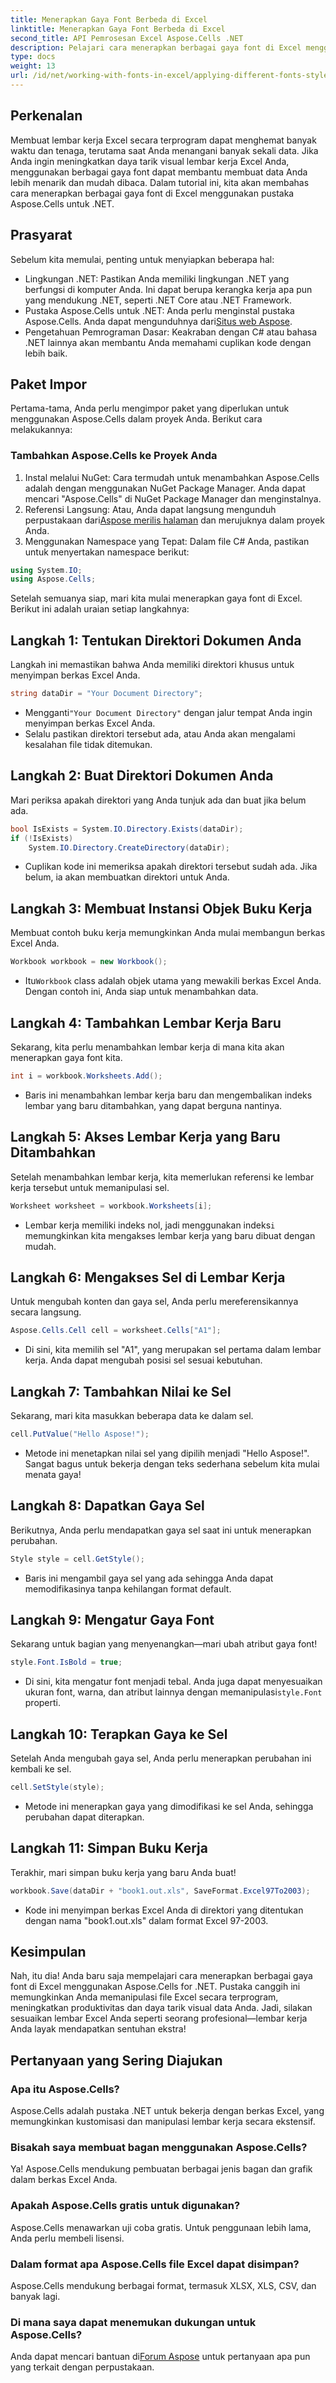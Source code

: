 ```yaml
---
title: Menerapkan Gaya Font Berbeda di Excel
linktitle: Menerapkan Gaya Font Berbeda di Excel
second_title: API Pemrosesan Excel Aspose.Cells .NET
description: Pelajari cara menerapkan berbagai gaya font di Excel menggunakan Aspose.Cells for .NET. Tutorial langkah demi langkah untuk menyempurnakan desain spreadsheet Anda.
type: docs
weight: 13
url: /id/net/working-with-fonts-in-excel/applying-different-fonts-styles/
---
```

## Perkenalan
Membuat lembar kerja Excel secara terprogram dapat menghemat banyak waktu dan tenaga, terutama saat Anda menangani banyak sekali data. Jika Anda ingin meningkatkan daya tarik visual lembar kerja Excel Anda, menggunakan berbagai gaya font dapat membantu membuat data Anda lebih menarik dan mudah dibaca. Dalam tutorial ini, kita akan membahas cara menerapkan berbagai gaya font di Excel menggunakan pustaka Aspose.Cells untuk .NET.
## Prasyarat
Sebelum kita memulai, penting untuk menyiapkan beberapa hal:
- Lingkungan .NET: Pastikan Anda memiliki lingkungan .NET yang berfungsi di komputer Anda. Ini dapat berupa kerangka kerja apa pun yang mendukung .NET, seperti .NET Core atau .NET Framework.
-  Pustaka Aspose.Cells untuk .NET: Anda perlu menginstal pustaka Aspose.Cells. Anda dapat mengunduhnya dari[Situs web Aspose](https://releases.aspose.com/cells/net/). 
- Pengetahuan Pemrograman Dasar: Keakraban dengan C# atau bahasa .NET lainnya akan membantu Anda memahami cuplikan kode dengan lebih baik.
## Paket Impor
Pertama-tama, Anda perlu mengimpor paket yang diperlukan untuk menggunakan Aspose.Cells dalam proyek Anda. Berikut cara melakukannya:
### Tambahkan Aspose.Cells ke Proyek Anda
1. Instal melalui NuGet: Cara termudah untuk menambahkan Aspose.Cells adalah dengan menggunakan NuGet Package Manager. Anda dapat mencari "Aspose.Cells" di NuGet Package Manager dan menginstalnya.
2.  Referensi Langsung: Atau, Anda dapat langsung mengunduh perpustakaan dari[Aspose merilis halaman](https://releases.aspose.com/cells/net/) dan merujuknya dalam proyek Anda.
3. Menggunakan Namespace yang Tepat: Dalam file C# Anda, pastikan untuk menyertakan namespace berikut:
```csharp
using System.IO;
using Aspose.Cells;
```
Setelah semuanya siap, mari kita mulai menerapkan gaya font di Excel. Berikut ini adalah uraian setiap langkahnya:
## Langkah 1: Tentukan Direktori Dokumen Anda
Langkah ini memastikan bahwa Anda memiliki direktori khusus untuk menyimpan berkas Excel Anda. 
```csharp
string dataDir = "Your Document Directory";
```
-  Mengganti`"Your Document Directory"` dengan jalur tempat Anda ingin menyimpan berkas Excel Anda.
- Selalu pastikan direktori tersebut ada, atau Anda akan mengalami kesalahan file tidak ditemukan.
## Langkah 2: Buat Direktori Dokumen Anda
Mari periksa apakah direktori yang Anda tunjuk ada dan buat jika belum ada.
```csharp
bool IsExists = System.IO.Directory.Exists(dataDir);
if (!IsExists)
    System.IO.Directory.CreateDirectory(dataDir);
```
- Cuplikan kode ini memeriksa apakah direktori tersebut sudah ada. Jika belum, ia akan membuatkan direktori untuk Anda. 
## Langkah 3: Membuat Instansi Objek Buku Kerja
Membuat contoh buku kerja memungkinkan Anda mulai membangun berkas Excel Anda.
```csharp
Workbook workbook = new Workbook();
```
-  Itu`Workbook` class adalah objek utama yang mewakili berkas Excel Anda. Dengan contoh ini, Anda siap untuk menambahkan data.
## Langkah 4: Tambahkan Lembar Kerja Baru
Sekarang, kita perlu menambahkan lembar kerja di mana kita akan menerapkan gaya font kita.
```csharp
int i = workbook.Worksheets.Add();
```

- Baris ini menambahkan lembar kerja baru dan mengembalikan indeks lembar yang baru ditambahkan, yang dapat berguna nantinya.
## Langkah 5: Akses Lembar Kerja yang Baru Ditambahkan
Setelah menambahkan lembar kerja, kita memerlukan referensi ke lembar kerja tersebut untuk memanipulasi sel.
```csharp
Worksheet worksheet = workbook.Worksheets[i];
```

-  Lembar kerja memiliki indeks nol, jadi menggunakan indeks`i` memungkinkan kita mengakses lembar kerja yang baru dibuat dengan mudah.
## Langkah 6: Mengakses Sel di Lembar Kerja
Untuk mengubah konten dan gaya sel, Anda perlu mereferensikannya secara langsung.
```csharp
Aspose.Cells.Cell cell = worksheet.Cells["A1"];
```

- Di sini, kita memilih sel "A1", yang merupakan sel pertama dalam lembar kerja. Anda dapat mengubah posisi sel sesuai kebutuhan.
## Langkah 7: Tambahkan Nilai ke Sel
Sekarang, mari kita masukkan beberapa data ke dalam sel.
```csharp
cell.PutValue("Hello Aspose!");
```

- Metode ini menetapkan nilai sel yang dipilih menjadi "Hello Aspose!". Sangat bagus untuk bekerja dengan teks sederhana sebelum kita mulai menata gaya!
## Langkah 8: Dapatkan Gaya Sel
Berikutnya, Anda perlu mendapatkan gaya sel saat ini untuk menerapkan perubahan.
```csharp
Style style = cell.GetStyle();
```

- Baris ini mengambil gaya sel yang ada sehingga Anda dapat memodifikasinya tanpa kehilangan format default.
## Langkah 9: Mengatur Gaya Font
Sekarang untuk bagian yang menyenangkan—mari ubah atribut gaya font!
```csharp
style.Font.IsBold = true;
```

-  Di sini, kita mengatur font menjadi tebal. Anda juga dapat menyesuaikan ukuran font, warna, dan atribut lainnya dengan memanipulasi`style.Font` properti.
## Langkah 10: Terapkan Gaya ke Sel
Setelah Anda mengubah gaya sel, Anda perlu menerapkan perubahan ini kembali ke sel.
```csharp
cell.SetStyle(style);
```

- Metode ini menerapkan gaya yang dimodifikasi ke sel Anda, sehingga perubahan dapat diterapkan.
## Langkah 11: Simpan Buku Kerja
Terakhir, mari simpan buku kerja yang baru Anda buat!
```csharp
workbook.Save(dataDir + "book1.out.xls", SaveFormat.Excel97To2003);
```

- Kode ini menyimpan berkas Excel Anda di direktori yang ditentukan dengan nama "book1.out.xls" dalam format Excel 97-2003.
## Kesimpulan
Nah, itu dia! Anda baru saja mempelajari cara menerapkan berbagai gaya font di Excel menggunakan Aspose.Cells for .NET. Pustaka canggih ini memungkinkan Anda memanipulasi file Excel secara terprogram, meningkatkan produktivitas dan daya tarik visual data Anda. Jadi, silakan sesuaikan lembar Excel Anda seperti seorang profesional—lembar kerja Anda layak mendapatkan sentuhan ekstra!
## Pertanyaan yang Sering Diajukan
### Apa itu Aspose.Cells?  
Aspose.Cells adalah pustaka .NET untuk bekerja dengan berkas Excel, yang memungkinkan kustomisasi dan manipulasi lembar kerja secara ekstensif.
### Bisakah saya membuat bagan menggunakan Aspose.Cells?  
Ya! Aspose.Cells mendukung pembuatan berbagai jenis bagan dan grafik dalam berkas Excel Anda.
### Apakah Aspose.Cells gratis untuk digunakan?  
Aspose.Cells menawarkan uji coba gratis. Untuk penggunaan lebih lama, Anda perlu membeli lisensi.  
### Dalam format apa Aspose.Cells file Excel dapat disimpan?  
Aspose.Cells mendukung berbagai format, termasuk XLSX, XLS, CSV, dan banyak lagi.
### Di mana saya dapat menemukan dukungan untuk Aspose.Cells?  
 Anda dapat mencari bantuan di[Forum Aspose](https://forum.aspose.com/c/cells/9) untuk pertanyaan apa pun yang terkait dengan perpustakaan.